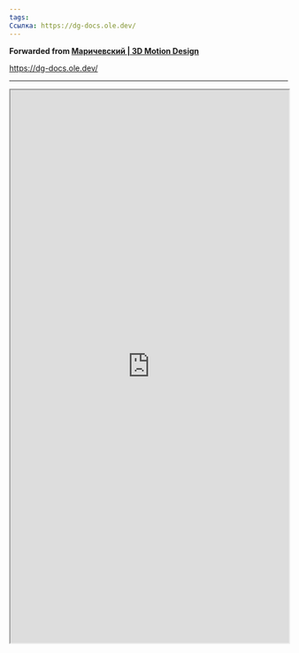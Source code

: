 ```yaml
---
tags:
Ссылка: https://dg-docs.ole.dev/
---
```

**Forwarded from [Маричевский | 3D Motion Design](https://t.me/marichevsky)**

https://dg-docs.ole.dev/

---

<iframe width="100%" height="1000" src="https://dg-docs.ole.dev/"></iframe>

